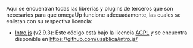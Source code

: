 Aquí se encuentran todas las librerías y plugins de terceros que son necesarios para que omegaUp 
funcione adecuadamente, las cuales se enlistan con su respectiva licencia:

- [Intro.js](https://github.com/usablica/intro.js/) (v2.9.3): Este código está bajo la licencia [AGPL](https://github.com/usablica/intro.js/blob/master/license.md) y se encuentra disponible en https://github.com/usablica/intro.js/
